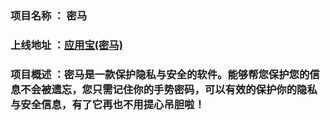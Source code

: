 ### 项目名称 ： 密马
### 上线地址 ：[应用宝(密马)](http://android.myapp.com/myapp/detail.htm?apkName=com.zice.password)
### 项目概述 ：密马是一款保护隐私与安全的软件。能够帮您保护您的信息不会被遗忘，您只需记住你的手势密码，可以有效的保护你的隐私与安全信息，有了它再也不用提心吊胆啦！
